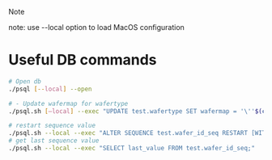 > [!Note]
>  note: use --local option to load MacOS configuration
# Useful DB commands

```bash
# Open db
./psql [--local] --open

# - Update wafermap for wafertype
./psql.sh [—local] --exec "UPDATE test.wafertype SET wafermap = '\''$(cat ../../Configurations/WaferTypeMappings/ER1WaferMap_v0.json)'\'' WHERE id = 1;"

# restart sequence value
./psql.sh --local --exec "ALTER SEQUENCE test.wafer_id_seq RESTART [WITH 0]"
# get last sequence value
./psql.sh --local --exec "SELECT last_value FROM test.wafer_id_seq;"
```

